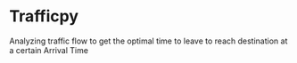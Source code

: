 # Trafficpy
Analyzing traffic flow to get the optimal time to leave to reach destination at a certain Arrival Time
